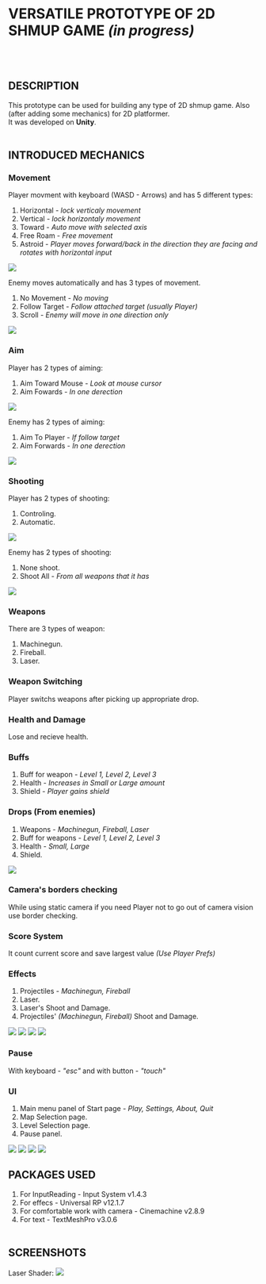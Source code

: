 # **VERSATILE PROTOTYPE OF 2D SHMUP GAME** *(in progress)*
<br><br>

## **DESCRIPTION**


This prototype can be used for building any type of 2D shmup game. Also (after adding some mechanics) for 2D platformer.<br>
It was developed on **Unity**.
<br><br>

## **INTRODUCED MECHANICS**
### **Movement**
Player movment with keyboard (WASD - Arrows) and has 5 different types:  
1. Horizontal - *lock verticaly movement*
2. Vertical - *lock horizontaly movement*
3. Toward - *Auto move with selected axis*
4. Free Roam - *Free movement*
5. Astroid - *Player moves forward/back in the direction they are facing and rotates with horizontal input*

![](https://github.com/shakur-farit/Schmup-Prototype/blob/main/Screenshots/MovePlayer.jpg)

Enemy moves automatically and has 3 types of movement. 
1. No Movement - *No moving*
2. Follow Target - *Follow attached target (usually Player)*
3. Scroll - *Enemy will move in one direction only*

![](https://github.com/shakur-farit/Schmup-Prototype/blob/main/Screenshots/MoveEn.png)

### **Aim**
Player has 2 types of aiming:
1. Aim Toward Mouse - *Look at mouse cursor*
2. Aim Fowards - *In one derection*

![](https://github.com/shakur-farit/Schmup-Prototype/blob/main/Screenshots/AimPlayer.jpg)

Enemy has 2 types of aiming:
1. Aim To Player - *If follow target*
2. Aim Forwards - *In one derection*

![](https://github.com/shakur-farit/Schmup-Prototype/blob/main/Screenshots/AimEnem.jpg)

### **Shooting**
Player has 2 types of shooting: 
1. Controling.
2. Automatic.

![](https://github.com/shakur-farit/Schmup-Prototype/blob/main/Screenshots/ShootPlayer.jpg)
   
Enemy has 2 types of shooting:
1. None shoot.
2. Shoot All - *From all weapons that it has*

![](https://github.com/shakur-farit/Schmup-Prototype/blob/main/Screenshots/ShootEnemy.jpg)

### **Weapons**
There are 3 types of weapon:
1. Machinegun. 
2. Fireball.
3. Laser.

### **Weapon Switching**
Player switchs weapons after picking up appropriate drop.

### **Health and Damage**
Lose and recieve health.

### **Buffs**
1. Buff for weapon - *Level 1, Level 2, Level 3*
2. Health - *Increases in Small or Large amount*
3. Shield - *Player gains shield*

### **Drops (From enemies)**
1. Weapons - *Machinegun, Fireball, Laser*
2. Buff for weapons - *Level 1, Level 2, Level 3*
3. Health - *Small, Large*
4. Shield.

![](https://github.com/shakur-farit/Schmup-Prototype/blob/main/Screenshots/Drop.jpg)

### **Camera's borders checking**
While using static camera if you need Player not to go out of camera vision use border checking.

### **Score System**
It count current score and save largest value *(Use Player Prefs)*

### **Effects**
1. Projectiles - *Machinegun, Fireball*
2. Laser.
3. Laser's Shoot and Damage.
4. Projectiles' *(Machinegun, Fireball)* Shoot and Damage.

![](https://github.com/shakur-farit/Schmup-Prototype/blob/main/Screenshots/MachinegunEffectsDamageAndShoot.jpg)
![](https://github.com/shakur-farit/Schmup-Prototype/blob/main/Screenshots/FireballShootEffect.jpg)
![](https://github.com/shakur-farit/Schmup-Prototype/blob/main/Screenshots/FireballDamageEffect.jpg)
![](https://github.com/shakur-farit/Schmup-Prototype/blob/main/Screenshots/Laser.jpg)

### **Pause**
With keyboard - *"esc"* and with button - *"touch"*

### **UI**
1. Main menu panel of Start page - *Play, Settings, About, Quit*
2. Map Selection page.
3. Level Selection page.
4. Pause panel.

![](https://github.com/shakur-farit/Schmup-Prototype/blob/main/Screenshots/MainMenu.jpg)
![](https://github.com/shakur-farit/Schmup-Prototype/blob/main/Screenshots/pause.jpg)
![](https://github.com/shakur-farit/Schmup-Prototype/blob/main/Screenshots/Map%20selection.jpg)
![](https://github.com/shakur-farit/Schmup-Prototype/blob/main/Screenshots/Level%20selection.jpg)

## **PACKAGES USED**
1. For InputReading - Input System v1.4.3
2. For effecs - Universal RP v12.1.7
3. For comfortable work with camera - Cinemachine v2.8.9
4. For text - TextMeshPro v3.0.6
<br><br>

## **SCREENSHOTS**

Laser Shader:
![](https://github.com/shakur-farit/Schmup-Prototype/blob/main/Screenshots/Laser%20shader.jpg)

